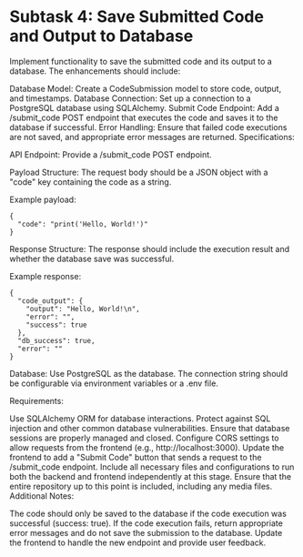 # Subtask 4: Save Submitted Code and Output to Database

Implement functionality to save the submitted code and its output to a database. The enhancements should include:

Database Model: Create a CodeSubmission model to store code, output, and timestamps.
Database Connection: Set up a connection to a PostgreSQL database using SQLAlchemy.
Submit Code Endpoint: Add a /submit_code POST endpoint that executes the code and saves it to the database if successful.
Error Handling: Ensure that failed code executions are not saved, and appropriate error messages are returned.
Specifications:

API Endpoint: Provide a /submit_code POST endpoint.

Payload Structure: The request body should be a JSON object with a "code" key containing the code as a string.

Example payload:

```
{
  "code": "print('Hello, World!')"
}
```
Response Structure: The response should include the execution result and whether the database save was successful.

Example response:

```
{
  "code_output": {
    "output": "Hello, World!\n",
    "error": "",
    "success": true
  },
  "db_success": true,
  "error": ""
}
```
Database: Use PostgreSQL as the database. The connection string should be configurable via environment variables or a .env file.

Requirements:

Use SQLAlchemy ORM for database interactions.
Protect against SQL injection and other common database vulnerabilities.
Ensure that database sessions are properly managed and closed.
Configure CORS settings to allow requests from the frontend (e.g., http://localhost:3000).
Update the frontend to add a "Submit Code" button that sends a request to the /submit_code endpoint.
Include all necessary files and configurations to run both the backend and frontend independently at this stage.
Ensure that the entire repository up to this point is included, including any media files.
Additional Notes:

The code should only be saved to the database if the code execution was successful (success: true).
If the code execution fails, return appropriate error messages and do not save the submission to the database.
Update the frontend to handle the new endpoint and provide user feedback.
